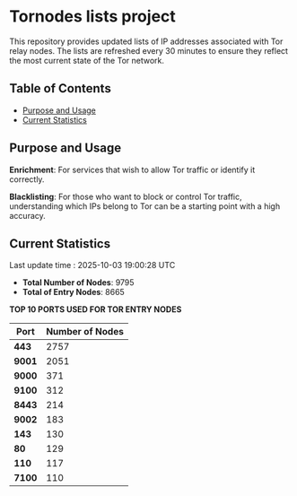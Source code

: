 # Tornodes lists project

This repository provides updated lists of IP addresses associated with Tor relay nodes. The lists are refreshed every 30 minutes to ensure they reflect the most current state of the Tor network.

## Table of Contents

- [Purpose and Usage](#purpose-and-usage)
- [Current Statistics](#current-statistics)


## Purpose and Usage

**Enrichment**: For services that wish to allow Tor traffic or identify it correctly.

**Blacklisting**: For those who want to block or control Tor traffic, understanding which IPs belong to Tor can be a starting point with a high accuracy.

## Current Statistics

Last update time : 2025-10-03 19:00:28 UTC

- **Total Number of Nodes**: 9795
- **Total of Entry Nodes**: 8665

**TOP 10 PORTS USED FOR TOR ENTRY NODES**

| **Port** | **Number of Nodes** |
|------|-----------------|
| **443**   | 2757  |
| **9001**   | 2051  |
| **9000**   | 371  |
| **9100**   | 312  |
| **8443**   | 214  |
| **9002**   | 183  |
| **143**   | 130  |
| **80**   | 129  |
| **110**   | 117  |
| **7100**   | 110  |

